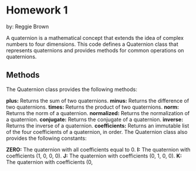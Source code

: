 # Homework 1 
by: Reggie Brown

A quaternion is a mathematical concept that extends the idea of complex numbers to four dimensions. This code defines a Quaternion class that represents quaternions and provides methods for common operations on quaternions.

## Methods

The Quaternion class provides the following methods:

**plus:** Returns the sum of two quaternions.
**minus:** Returns the difference of two quaternions.
**times:** Returns the product of two quaternions.
**norm:** Returns the norm of a quaternion.
**normalized:** Returns the normalization of a quaternion.
**conjugate:** Returns the conjugate of a quaternion.
**inverse:** Returns the inverse of a quaternion.
**coefficients:** Returns an immutable list of the four coefficients of a quaternion, in order.
The Quaternion class also provides the following constants:

**ZERO:** The quaternion with all coefficients equal to 0.
**I:** The quaternion with coefficients (1, 0, 0, 0).
**J:** The quaternion with coefficients (0, 1, 0, 0).
**K:** The quaternion with coefficients (0,





